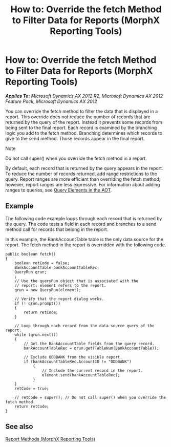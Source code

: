 ﻿---
title: 'How to: Override the fetch Method to Filter Data for Reports (MorphX Reporting Tools)'
TOCTitle: 'How to: Override the fetch Method to Filter Data for Reports'
ms:assetid: cc342c22-4a3c-423c-bd55-c18263e122c9
ms:mtpsurl: https://technet.microsoft.com/en-us/library/Bb395110(v=AX.60)
ms:contentKeyID: 35290365
ms.date: 11/07/2012
mtps_version: v=AX.60
---

# How to: Override the fetch Method to Filter Data for Reports (MorphX Reporting Tools) 


_**Applies To:** Microsoft Dynamics AX 2012 R2, Microsoft Dynamics AX 2012 Feature Pack, Microsoft Dynamics AX 2012_

You can override the fetch method to filter the data that is displayed in a report. This override does not reduce the number of records that are returned by the query of the report. Instead it prevents some records from being sent to the final report. Each record is examined by the branching logic you add to the fetch method. Branching determines which records to give to the send method. Those records appear in the final report.


> [!NOTE]
> <P>Do not call super() when you override the fetch method in a report.</P>



By default, each record that is returned by the query appears in the report. To reduce the number of records returned, add range restrictions to the query. Report ranges are more efficient than overriding the fetch method; however, report ranges are less expressive. For information about adding ranges to queries, see [Query Elements in the AOT](https://technet.microsoft.com/en-us/library/bb278121\(v=ax.60\)).

## Example

The following code example loops through each record that is returned by the query. The code tests a field in each record and branches to a send method call for records that belong in the report.

In this example, the BankAccountTable table is the only data source for the report. The fetch method in the report is overridden with the following code.

    public boolean fetch()
    {
        boolean retCode = false;
        BankAccountTable bankAccountTableRec;
        QueryRun qrun;
        ;
        // Use the queryRun object that is associated with the
        // report; element refers to the report.
        qrun = new QueryRun(element);
    
        // Verify that the report dialog works.
        if (! qrun.prompt())
        {
            return retCode;
        }
    
        // Loop through each record from the data source query of the report.
        while (qrun.next())
        {
            // Get the BankAccountTable fields from the query record.
            bankAccountTableRec = qrun.get(TableNum(BankAccountTable));
    
            // Exclude ODDBANK from the visible report.
            if (bankAccountTableRec.AccountID != "ODDBANK")
                {
                    // Include the current record in the report.
                    element.send(bankAccountTableRec);
                }
        }
        retCode = true;
    
        // retCode = super(); // Do not call super() when you override the fetch method.
        return retCode;
    }

## See also

[Report Methods (MorphX Reporting Tools)](report-methods-morphx-reporting-tools.md)

